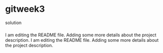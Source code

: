 # gitweek3
solution
###
I am editing the README file. Adding some more details about the project description.
I am editing the README file. Adding some more details about the project description.
